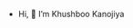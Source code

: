 -  Hi, 👋  I’m Khushboo Kanojiya


<!---
khushbook21/khushbook21 is a ✨ special ✨ repository because its `README.md` (this file) appears on your GitHub profile.
You can click the Preview link to take a look at your changes.
--->
